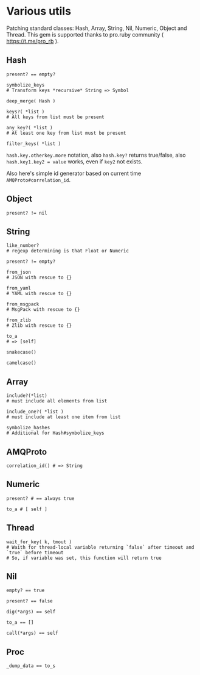 # Various utils

Patching standard classes: Hash, Array, String, Nil, Numeric, Object and Thread.
This gem is supported thanks to pro.ruby community ( https://t.me/pro_rb ).

## Hash

    present? == empty?

    symbolize_keys
    # Transform keys *recursive* String => Symbol

    deep_merge( Hash )

    keys?( *list )
    # All keys from list must be present

    any_key?( *list )
    # At least one key from list must be present

    filter_keys( *list )

`hash.key.otherkey.more` notation, also `hash.key?` returns true/false, also `hash.key1.key2 = value` works, even if `key2` not exists.

Also here's simple id generator based on current time `AMQProto#correlation_id`.

## Object

    present? != nil

## String

    like_number?
    # regexp determining is that Float or Numeric

    present? != empty?

    from_json
    # JSON with rescue to {}

    from_yaml
    # YAML with rescue to {}

    from_msgpack
    # MsgPack with rescue to {}

    from_zlib
    # Zlib with rescue to {}

    to_a
    # => [self]

    snakecase()

    camelcase()

## Array

    include?(*list)
    # must include all elements from list

    include_one?( *list )
    # must include at least one item from list

    symbolize_hashes
    # Additional for Hash#symbolize_keys

## AMQProto

    correlation_id() # => String

## Numeric

    present? # == always true

    to_a # [ self ]

## Thread

    wait_for_key( k, tmout )
    # Waith for thread-local variable returning `false` after timeout and `true` before timeout
    # So, if variable was set, this function will return true

## Nil

    empty? == true

    present? == false

    dig(*args) == self

    to_a == []

    call(*args) == self

## Proc

    _dump_data == to_s
